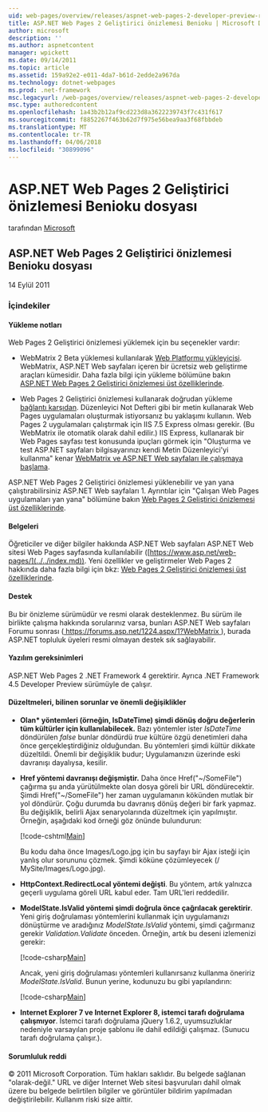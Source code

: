 ```yaml
---
uid: web-pages/overview/releases/aspnet-web-pages-2-developer-preview-readme
title: ASP.NET Web Pages 2 Geliştirici önizlemesi Benioku | Microsoft Docs
author: microsoft
description: ''
ms.author: aspnetcontent
manager: wpickett
ms.date: 09/14/2011
ms.topic: article
ms.assetid: 159a92e2-e011-4da7-b61d-2edde2a967da
ms.technology: dotnet-webpages
ms.prod: .net-framework
msc.legacyurl: /web-pages/overview/releases/aspnet-web-pages-2-developer-preview-readme
msc.type: authoredcontent
ms.openlocfilehash: 1a43b2b12af9cd223d8a3622239743f7c431f617
ms.sourcegitcommit: f8852267f463b62d7f975e56bea9aa3f68fbbdeb
ms.translationtype: MT
ms.contentlocale: tr-TR
ms.lasthandoff: 04/06/2018
ms.locfileid: "30899096"
---
```

<a name="aspnet-web-pages-2-developer-preview-readme"></a>ASP.NET Web Pages 2 Geliştirici önizlemesi Benioku dosyası
====================
tarafından [Microsoft](https://github.com/microsoft)

## <a name="aspnet-web-pages-2-developer-preview-readme"></a>ASP.NET Web Pages 2 Geliştirici önizlemesi Benioku dosyası

14 Eylül 2011

### <a name="contents"></a>İçindekiler

#### <a id="_Toc303701284"></a>  Yükleme notları

Web Pages 2 Geliştirici önizlemesi yüklemek için bu seçenekler vardır:

- WebMatrix 2 Beta yüklemesi kullanılarak [Web Platformu yükleyicisi](https://go.microsoft.com/fwlink/?LinkId=226883). WebMatrix, ASP.NET Web sayfaları içeren bir ücretsiz web geliştirme araçları kümesidir. Daha fazla bilgi için yükleme bölümüne bakın [ASP.NET Web Pages 2 Geliştirici önizlemesi üst özelliklerinde](https://go.microsoft.com/fwlink/?LinkID=227824).

- Web Pages 2 Geliştirici önizlemesi kullanarak doğrudan yükleme [bağlantı karşıdan](https://go.microsoft.com/fwlink/?LinkID=226335). Düzenleyici Not Defteri gibi bir metin kullanarak Web Pages uygulamaları oluşturmak istiyorsanız bu yaklaşımı kullanın. Web Pages 2 uygulamaları çalıştırmak için IIS 7.5 Express olması gerekir. (Bu WebMatrix ile otomatik olarak dahil edilir.) IIS Express, kullanarak bir Web Pages sayfası test konusunda ipuçları görmek için "Oluşturma ve test ASP.NET sayfaları bilgisayarınızı kendi Metin Düzenleyici'yi kullanma" kenar [WebMatrix ve ASP.NET Web sayfaları ile çalışmaya başlama](https://go.microsoft.com/fwlink/?LinkId=202889).

ASP.NET Web Pages 2 Geliştirici önizlemesi yüklenebilir ve yan yana çalıştırabilirsiniz ASP.NET Web sayfaları 1. <a id="a"></a>Ayrıntılar için "Çalışan Web Pages uygulamaları yan yana" bölümüne bakın [Web Pages 2 Geliştirici önizlemesi üst özelliklerinde](https://go.microsoft.com/fwlink/?LinkID=227824).

#### <a id="_Toc303701285"></a>  Belgeleri

Öğreticiler ve diğer bilgiler hakkında ASP.NET Web sayfaları ASP.NET Web sitesi Web Pages sayfasında kullanılabilir ([https://www.asp.net/web-pages/](../../index.md)). Yeni özellikler ve geliştirmeler Web Pages 2 hakkında daha fazla bilgi için bkz: [Web Pages 2 Geliştirici önizlemesi üst özelliklerinde](https://go.microsoft.com/fwlink/?LinkID=227824).

#### <a id="_Toc303701286"></a>  Destek

<a id="_Toc209852135"></a><a id="_Toc255833657"></a> Bu bir önizleme sürümüdür ve resmi olarak desteklenmez. Bu sürüm ile birlikte çalışma hakkında sorularınız varsa, bunları ASP.NET Web sayfaları Forumu sonrası ([ https://forums.asp.net/1224.aspx/1?WebMatrix ](https://forums.asp.net/1224.aspx/1?WebMatrix) ), burada ASP.NET topluluk üyeleri resmi olmayan destek sık sağlayabilir.

#### <a id="_Toc303701287"></a>  Yazılım gereksinimleri

ASP.NET Web Pages 2 .NET Framework 4 gerektirir. Ayrıca .NET Framework 4.5 Developer Preview sürümüyle de çalışır.

<a id="_Toc303701288"></a><a id="_Breaking_Changes"></a>

#### <a name="fixes-known-issues-and-breaking-changes"></a>Düzeltmeleri, bilinen sorunlar ve önemli değişiklikler

<a id="_Toc224729061"></a><a id="_Toc238051347"></a>

- **Olan\* yöntemleri (örneğin, IsDateTime) şimdi dönüş doğru değerlerin tüm kültürler için kullanılabilecek.** Bazı yöntemler ister *IsDateTime* döndürülen *false* bunlar döndürdü *true* kültüre özgü denetimleri daha önce gerçekleştirdiğiniz olduğundan. Bu yöntemleri şimdi kültür dikkate düzeltildi. Önemli bir değişiklik budur; Uygulamanızın üzerinde eski davranışı dayalıysa, kesilir.
- **Href yöntemi davranışı değişmiştir.** Daha önce Href("~/SomeFile") çağırma şu anda yürütülmekte olan dosya göreli bir URL döndürecektir. Şimdi Href("~/SomeFile") her zaman uygulamanın kökünden mutlak bir yol döndürür. Çoğu durumda bu davranış dönüş değeri bir fark yapmaz. Bu değişiklik, belirli Ajax senaryolarında düzeltmek için yapılmıştır. Örneğin, aşağıdaki kod örneği göz önünde bulundurun: 

    [!code-cshtml[Main](aspnet-web-pages-2-developer-preview-readme/samples/sample1.cshtml)]

    Bu kodu daha önce Images/Logo.jpg için bu sayfayı bir Ajax isteği için yanlış olur sorununu çözmek. Şimdi köküne çözümleyecek (/ MySite/Images/Logo.jpg).
- **HttpContext.RedirectLocal yöntemi değişti**. Bu yöntem, artık yalnızca geçerli uygulama göreli URL kabul eder. Tam URL'leri reddedilir.
- **ModelState.IsValid yöntemi şimdi doğrula önce çağrılacak gerektirir**. Yeni giriş doğrulaması yöntemlerini kullanmak için uygulamanızı dönüştürme ve aradığınız *ModelState.IsValid* yöntemi, şimdi çağırmanız gerekir *Validation.Validate* önceden. Örneğin, artık bu deseni izlemenizi gerekir: 

    [!code-csharp[Main](aspnet-web-pages-2-developer-preview-readme/samples/sample2.cs)]

  Ancak, yeni giriş doğrulaması yöntemleri kullanırsanız kullanma öneririz *ModelState.IsValid*. Bunun yerine, kodunuzu bu gibi yapılandırın: 

    [!code-csharp[Main](aspnet-web-pages-2-developer-preview-readme/samples/sample3.cs)]
- **Internet Explorer 7 ve Internet Explorer 8, istemci tarafı doğrulama çalışmıyor**. İstemci tarafı doğrulama jQuery 1.6.2, uyumsuzluklar nedeniyle varsayılan proje şablonu ile dahil edildiği çalışmaz. (Sunucu tarafı doğrulama çalışır.).

#### <a id="_Toc303701289"></a>  Sorumluluk reddi

© 2011 Microsoft Corporation. Tüm hakları saklıdır. Bu belgede sağlanan "olarak-değil." URL ve diğer Internet Web sitesi başvuruları dahil olmak üzere bu belgede belirtilen bilgiler ve görüntüler bildirim yapılmadan değiştirilebilir. Kullanım riski size aittir.
